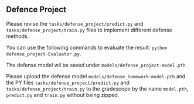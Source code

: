## Defence Project
Please revise the `tasks/defense_project/predict.py` and `tasks/defense_project/train.py` files to implement different defense methods.

You can use the following commands to evaluate the result: `python defense_project-Evaluator.py`.

The defense model wil be saved under `models/defense_project-model.pth`.

Please upload the defense model `models/defense_homework-model.pth` and the PY files `tasks/defense_project/predict.py` and `tasks/defense_project/train.py` to the gradescope by the name `model.pth`, `predict.py` and `train.py` without being zipped.
